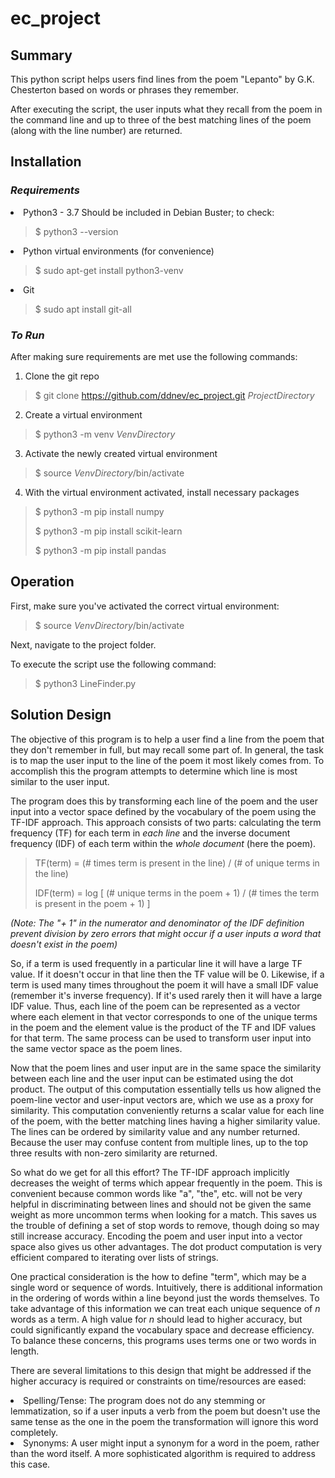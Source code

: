 # ec_project

## Summary
This python script helps users find lines from the poem "Lepanto" by G.K. Chesterton based on words or phrases they remember.

After executing the script, the user inputs what they recall from the poem in the command line and up to three of the best matching lines of the poem (along with the line number) are returned.

## Installation
### _Requirements_
<li>Python3 - 3.7 Should be included in Debian Buster; to check:</li>

> $ python3 --version

<li> Python virtual environments (for convenience)

> $ sudo apt-get install python3-venv 

<li>Git</li>

>$ sudo apt install git-all

### _To Run_
 
After making sure requirements are met use the following commands: 

1) Clone the git repo
>$ git clone https://github.com/ddnev/ec_project.git _ProjectDirectory_

2) Create a virtual environment 
>$ python3 -m venv _VenvDirectory_

3) Activate the newly created virtual environment
>$ source _VenvDirectory_/bin/activate

4) With the virtual environment activated, install necessary packages
>$ python3 -m pip install numpy
>
>$ python3 -m pip install scikit-learn
>
>$ python3 -m pip install pandas

## Operation
First, make sure you've activated the correct virtual environment:
>$ source _VenvDirectory_/bin/activate

Next, navigate to the project folder. 

To execute the script use the following command:
>$ python3 LineFinder.py


## Solution Design
The objective of this program is to help a user find a line from the poem that they don't remember in full, but may recall some part of. 
In general, the task is to map the user input to the line of the poem it most likely comes from.
To accomplish this the program attempts to determine which line is most similar to the user input.

The program does this by transforming each line of the poem and the user input into a vector space defined by the vocabulary of the poem using the TF-IDF approach.
This approach consists of two parts: calculating the term frequency (TF) for each term in _each line_ and the inverse document frequency (IDF) of each term within the _whole document_ (here the poem).
> TF(term) = (# times term is present in the line) / (# of unique terms in the line)
> 
> IDF(term) = log [ (# unique terms in the poem + 1) / (# times the term is present in the poem + 1) ] 

_(Note: The "+ 1" in the numerator and denominator of the IDF definition prevent division by zero errors that might occur if a user inputs a word that doesn't exist in the poem)_

So, if a term is used frequently in a particular line it will have a large TF value. 
If it doesn't occur in that line then the TF value will be 0.
Likewise, if a term is used many times throughout the poem it will have a small IDF value (remember it's inverse frequency). If it's used rarely then it will have a large IDF value.
Thus, each line of the poem can be represented as a vector where each element in that vector corresponds to one of the unique terms in the poem and the element value is the product of the TF and IDF values for that term.
The same process can be used to transform user input into the same vector space as the poem lines.

Now that the poem lines and user input are in the same space the similarity between each line and the user input can be estimated using the dot product. 
The output of this computation essentially tells us how aligned the poem-line vector and user-input vectors are, which we use as a proxy for similarity.
This computation conveniently returns a scalar value for each line of the poem, with the better matching lines having a higher similarity value.
The lines can be ordered by similarity value and any number returned.
Because the user may confuse content from multiple lines, up to the top three results with non-zero similarity are returned. 

So what do we get for all this effort? The TF-IDF approach implicitly decreases the weight of terms which appear frequently in the poem.
This is convenient because common words like "a", "the", etc. will not be very helpful in discriminating between lines and should not be given the same weight as more uncommon terms when looking for a match.
This saves us the trouble of defining a set of stop words to remove, though doing so may still increase accuracy.
Encoding the poem and user input into a vector space also gives us other advantages. The dot product computation is very efficient compared to iterating over lists of strings.

One practical consideration is the how to define "term", which may be a single word or sequence of words. 
Intuitively, there is additional information in the ordering of words within a line beyond just the words themselves.
To take advantage of this information we can treat each unique sequence of _n_ words as a term.
A high value for _n_ should lead to higher accuracy, but could significantly expand the vocabulary space and decrease efficiency. 
To balance these concerns, this programs uses terms one or two words in length.

There are several limitations to this design that might be addressed if the higher accuracy is required or constraints on time/resources are eased:
<li>Spelling/Tense: The program does not do any stemming or lemmatization, so if a user inputs a verb from the poem but doesn't use the same tense as the one in the poem the transformation will ignore this word completely.</li>
<li>Synonyms: A user might input a synonym for a word in the poem, rather than the word itself. A more sophisticated algorithm is required to address this case.</li>



